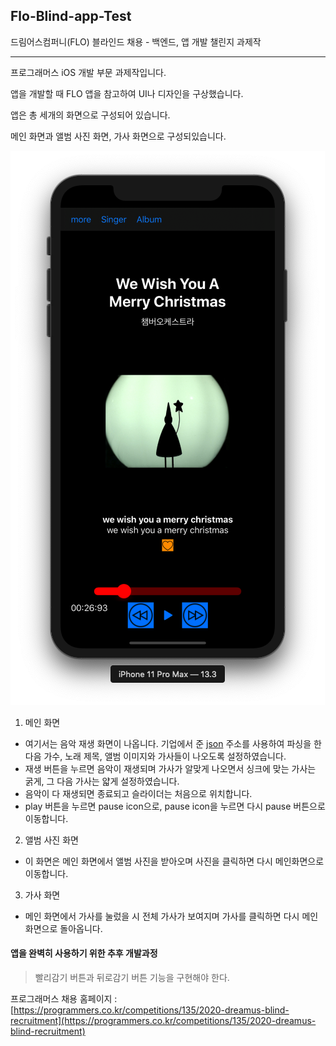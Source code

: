## Flo-Blind-app-Test

드림어스컴퍼니(FLO) 블라인드 채용 - 백엔드, 앱 개발 챌린지 과제작

- - -
프로그래머스 iOS 개발 부문 과제작입니다.

앱을 개발할 때 FLO 앱을 참고하여 UI나 디자인을 구상했습니다.

앱은 총 세개의 화면으로 구성되어 있습니다.

메인 화면과 앨범 사진 화면, 가사 화면으로 구성되있습니다.

![initail](https://github.com/odyflame/Flo-Blind-app-Test/blob/master/Flo%20Demo%20ScreenShot2.png)

1. 메인 화면
 *  여기서는 음악 재생 화면이 나옵니다. 기업에서 준 [json](https://grepp-programmers-challenges.s3.ap-northeast-2.amazonaws.com/2020-flo/song.json) 주소를 사용하여 파싱을 한 다음 가수, 노래 제목, 앨범 이미지와 가사들이 나오도록 설정하였습니다.
 *  재생 버튼을 누르면 음악이 재생되며 가사가 알맞게 나오면서 싱크에 맞는 가사는 굵게, 그 다음 가사는 얇게 설정하였습니다.
 *  음악이 다 재생되면  종료되고 슬라이더는 처음으로 위치합니다. 
 *  play 버튼을 누르면 pause icon으로, pause icon을 누르면 다시 pause 버튼으로 이동합니다.

2. 앨범 사진 화면
  * 이 화면은 메인 화면에서 앨범 사진을 받아오며 사진을 클릭하면 다시 메인화면으로 이동합니다.


3. 가사 화면  
  * 메인 화면에서 가사를 눌렀을 시 전체 가사가 보여지며 가사를 클릭하면 다시 메인화면으로 돌아옵니다.

  
#### 앱을 완벽히 사용하기 위한 추후 개발과정
  >  빨리감기 버튼과 뒤로감기 버튼 기능을 구현해야 한다. 
 
 
프로그래머스 채용 홈페이지 : [https://programmers.co.kr/competitions/135/2020-dreamus-blind-recruitment](https://programmers.co.kr/competitions/135/2020-dreamus-blind-recruitment)
